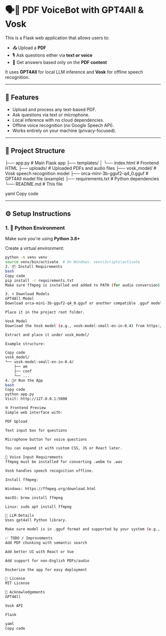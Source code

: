 # 🗣️📄 PDF VoiceBot with GPT4All & Vosk

This is a Flask web application that allows users to:

- 📤 Upload a **PDF**
- 🎙️ Ask questions either via **text or voice**
- 🤖 Get answers based only on the **PDF content**

It uses **GPT4All** for local LLM inference and **Vosk** for offline speech recognition.

---

## 🚀 Features

- Upload and process any text-based PDF.
- Ask questions via text or microphone.
- Local inference with no cloud dependencies.
- Offline voice recognition (no Google Speech API).
- Works entirely on your machine (privacy-focused).

---

## 📂 Project Structure

├── app.py # Main Flask app
├── templates/
│ └── index.html # Frontend HTML
├── uploads/ # Uploaded PDFs and audio files
├── vosk_model/ # Vosk speech recognition model
├── orca-mini-3b-gguf2-q4_0.gguf # GPT4All model file (example)
├── requirements.txt # Python dependencies
└── README.md # This file

yaml
Copy code

---

## ⚙️ Setup Instructions

### 1. 🐍 Python Environment

Make sure you're using **Python 3.8+**

Create a virtual environment:

```bash
python -m venv venv
source venv/bin/activate  # On Windows: venv\Scripts\activate
2. 📦 Install Requirements
bash
Copy code
pip install -r requirements.txt
Make sure ffmpeg is installed and added to PATH (for audio conversion).

3. ⬇️ Download Models
GPT4All Model
Download orca-mini-3b-gguf2-q4_0.gguf or another compatible .gguf model from https://gpt4all.io/models

Place it in the project root folder.

Vosk Model
Download the Vosk model (e.g., vosk-model-small-en-in-0.4) from https://alphacephei.com/vosk/models

Extract and place it under vosk_model/

Example structure:

Copy code
vosk_model/
└── vosk-model-small-en-in-0.4/
    ├── am
    ├── conf
    └── ...
4. 🏃‍♂️ Run the App
bash
Copy code
python app.py
Visit: http://127.0.0.1:5000

🌐 Frontend Preview
Simple web interface with:

PDF Upload

Text input box for questions

Microphone button for voice questions

You can expand it with custom CSS, JS or React later.

🎤 Voice Input Requirements
ffmpeg must be installed for converting .webm to .wav

Vosk handles speech recognition offline.

Install ffmpeg:

Windows: https://ffmpeg.org/download.html

macOS: brew install ffmpeg

Linux: sudo apt install ffmpeg

🧠 LLM Details
Uses gpt4all Python library.

Make sure model is in .gguf format and supported by your system (e.g., CPU only).

✅ TODO / Improvements
Add PDF chunking with semantic search

Add better UI with React or Vue

Add support for non-English PDFs/audio

Dockerize the app for easy deployment

📜 License
MIT License

🙌 Acknowledgements
GPT4All

Vosk API

Flask

yaml
Copy code

